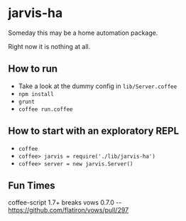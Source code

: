 jarvis-ha
=========

Someday this may be a home automation package.

Right now it is nothing at all.


How to run
----------

* Take a look at the dummy config in ``lib/Server.coffee``
* ``npm install``
* ``grunt``
* ``coffee run.coffee``


How to start with an exploratory REPL
-------------------------------------

* ``coffee``
* ``coffee> jarvis = require('./lib/jarvis-ha')``
* ``coffee> server = new jarvis.Server()``

Fun Times
---------

coffee-script 1.7+ breaks vows 0.7.0 -- https://github.com/flatiron/vows/pull/297